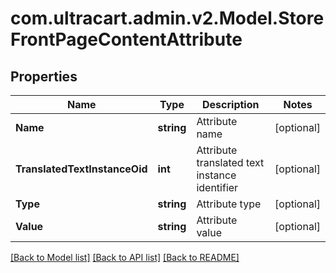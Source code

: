 
# com.ultracart.admin.v2.Model.StoreFrontPageContentAttribute

## Properties

Name | Type | Description | Notes
------------ | ------------- | ------------- | -------------
**Name** | **string** | Attribute name | [optional] 
**TranslatedTextInstanceOid** | **int** | Attribute translated text instance identifier | [optional] 
**Type** | **string** | Attribute type | [optional] 
**Value** | **string** | Attribute value | [optional] 

[[Back to Model list]](../README.md#documentation-for-models)
[[Back to API list]](../README.md#documentation-for-api-endpoints)
[[Back to README]](../README.md)

